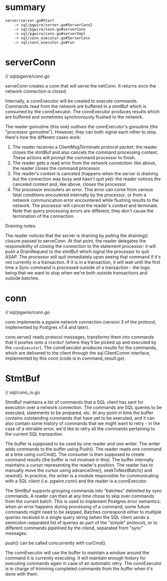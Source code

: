 
# summary

```
server/server.go#Start 
	-> sql/pgwire/server.go#ServerConn2 
	-> sql/pgwire/conn.go#serverConn 
	-> sql/pgwire/conn.go#serverImpl 
	-> sql/conn_executor.go#ServerConn
	-> sql/conn_executor.go#run
```

# serverConn

// sql/pgwire/conn.go

 serveConn creates a conn that will serve the netConn. It returns once the
 network connection is closed.

 Internally, a connExecutor will be created to execute commands. Commands read
 from the network are buffered in a stmtBuf which is consumed by the
 connExecutor. The connExecutor produces results which are buffered and
 sometimes synchronously flushed to the network.

 The reader goroutine (this one) outlives the connExecutor's goroutine (the
 "processor goroutine").
 However, they can both signal each other to stop. Here's how the different
 cases work:
 1) The reader receives a ClientMsgTerminate protocol packet: the reader
 closes the stmtBuf and also cancels the command processing context. These
 actions will prompt the command processor to finish.
 2) The reader gets a read error from the network connection: like above, the
 reader closes the command processor.
 3) The reader's context is canceled (happens when the server is draining but
 the connection was busy and hasn't quit yet): the reader notices the canceled
 context and, like above, closes the processor.
 4) The processor encouters an error. This error can come from various fatal
 conditions encoutered internally by the processor, or from a network
 communication error encountered while flushing results to the network.
 The processor will cancel the reader's context and terminate.
 Note that query processing errors are different; they don't cause the
 termination of the connection.

 Draining notes:

 The reader notices that the server is draining by polling the draining()
 closure passed to serveConn. At that point, the reader delegates the
 responsibility of closing the connection to the statement processor: it will
 push a DrainRequest to the stmtBuf which signal the processor to quit ASAP.
 The processor will quit immediately upon seeing that command if it's not
 currently in a transaction. If it is in a transaction, it will wait until the
 first time a Sync command is processed outside of a transaction - the logic
 being that we want to stop when we're both outside transactions and outside
 batches.


# conn

// sql/pgwire/conn.go

 conn implements a pgwire network connection (version 3 of the protocol,
 implemented by Postgres v7.4 and later). 
 
 conn.serve() reads protocol messages, transforms them into commands that it pushes onto a `StmtBuf` (where
 they'll be picked up and executed by the `connExecutor`).
 The connExecutor produces results for the commands, which are delivered to
 the client through the sql.ClientComm interface, implemented by this conn
 (code is in command_result.go).


# StmtBuf

// sql/conn_io.go


 StmtBuf maintains a list of commands that a SQL client has sent for execution
 over a network connection. The commands are SQL queries to be executed,
 statements to be prepared, etc. At any point in time the buffer contains
 outstanding commands that have yet to be executed, and it can also contain
 some history of commands that we might want to retry - in the case of a
 retriable error, we'd like to retry all the commands pertaining to the
 current SQL transaction.

 The buffer is supposed to be used by one reader and one writer. The writer
 adds commands to the buffer using Push(). The reader reads one command at a
 time using curCmd(). The consumer is then supposed to create command results
 (the buffer is not involved in this).
 The buffer internally maintains a cursor representing the reader's position.
 The reader has to manually move the cursor using advanceOne(),
 seekToNextBatch() and rewind().
 In practice, the writer is a module responsible for communicating with a SQL
 client (i.e. pgwire.conn) and the reader is a connExecutor.

 The StmtBuf supports grouping commands into "batches" delimited by sync
 commands. A reader can then at any time chose to skip over commands from the
 current batch. This is used to implement Postgres error semantics: when an
 error happens during processing of a command, some future commands might need
 to be skipped. Batches correspond either to multiple queries received in a
 single query string (when the SQL client sends a semicolon-separated list of
 queries as part of the "simple" protocol), or to different commands pipelined
 by the cliend, separated from "sync" messages.

 push() can be called concurrently with curCmd().

 The connExecutor will use the buffer to maintain a window around the
 command it is currently executing. It will maintain enough history for
 executing commands again in case of an automatic retry. The connExecutor is
 in charge of trimming completed commands from the buffer when it's done with
 them.
